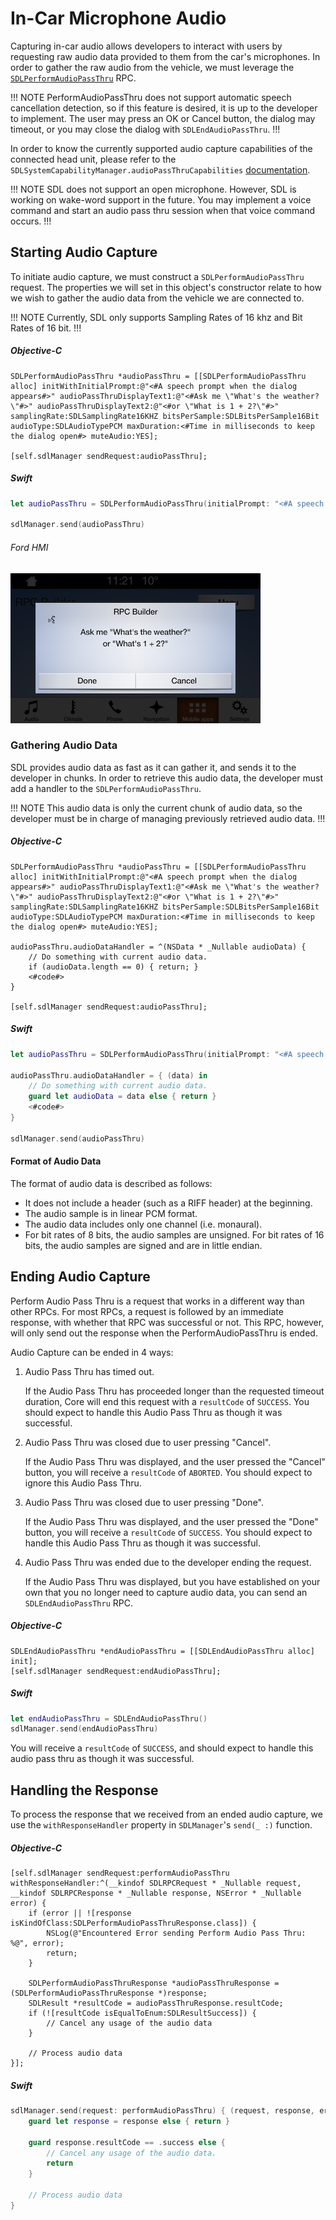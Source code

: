 # In-Car Microphone Audio
Capturing in-car audio allows developers to interact with users by requesting raw audio data provided to them from the car's microphones. In order to gather the raw audio from the vehicle, we must leverage the [`SDLPerformAudioPassThru`](https://smartdevicelink.com/en/docs/iOS/master/Classes/SDLPerformAudioPassThru/) RPC.

!!! NOTE
PerformAudioPassThru does not support automatic speech cancellation detection, so if this feature is desired, it is up to the developer to implement. The user may press an OK or Cancel button, the dialog may timeout, or you may close the dialog with `SDLEndAudioPassThru`.
!!!

In order to know the currently supported audio capture capabilities of the connected head unit, please refer to the `SDLSystemCapabilityManager.audioPassThruCapabilities` [documentation](https://smartdevicelink.com/en/docs/iOS/master/Classes/SDLRegisterAppInterfaceResponse/).

!!! NOTE
SDL does not support an open microphone. However, SDL is working on wake-word support in the future. You may implement a voice command and start an audio pass thru session when that voice command occurs.
!!!

## Starting Audio Capture
To initiate audio capture, we must construct a `SDLPerformAudioPassThru` request. The properties we will set in this object's constructor relate to how we wish to gather the audio data from the vehicle we are connected to.

!!! NOTE
Currently, SDL only supports Sampling Rates of 16 khz and Bit Rates of 16 bit.
!!!

##### Objective-C
```objc
SDLPerformAudioPassThru *audioPassThru = [[SDLPerformAudioPassThru alloc] initWithInitialPrompt:@"<#A speech prompt when the dialog appears#>" audioPassThruDisplayText1:@"<#Ask me \"What's the weather?\"#>" audioPassThruDisplayText2:@"<#or \"What is 1 + 2?\"#>" samplingRate:SDLSamplingRate16KHZ bitsPerSample:SDLBitsPerSample16Bit audioType:SDLAudioTypePCM maxDuration:<#Time in milliseconds to keep the dialog open#> muteAudio:YES];

[self.sdlManager sendRequest:audioPassThru];
```

##### Swift
```swift
let audioPassThru = SDLPerformAudioPassThru(initialPrompt: "<#A speech prompt when the dialog appears#>", audioPassThruDisplayText1: "<#Ask me \"What's the weather?\"#>", audioPassThruDisplayText2: "<#or \"What is 1 + 2?\"#>", samplingRate: .rate16KHZ, bitsPerSample: .sample16Bit, audioType: .PCM, maxDuration: <#Time in milliseconds to keep the dialog open#>, muteAudio: true)

sdlManager.send(audioPassThru) 
```

###### Ford HMI
![Ford Audio Pass Thru](assets/Ford_AudioPassThruPrompt.png)

### Gathering Audio Data
SDL provides audio data as fast as it can gather it, and sends it to the developer in chunks. In order to retrieve this audio data, the developer must add a handler to the `SDLPerformAudioPassThru`.

!!! NOTE
This audio data is only the current chunk of audio data, so the developer must be in charge of managing previously retrieved audio data.
!!!

##### Objective-C
```objc
SDLPerformAudioPassThru *audioPassThru = [[SDLPerformAudioPassThru alloc] initWithInitialPrompt:@"<#A speech prompt when the dialog appears#>" audioPassThruDisplayText1:@"<#Ask me \"What's the weather?\"#>" audioPassThruDisplayText2:@"<#or \"What is 1 + 2?\"#>" samplingRate:SDLSamplingRate16KHZ bitsPerSample:SDLBitsPerSample16Bit audioType:SDLAudioTypePCM maxDuration:<#Time in milliseconds to keep the dialog open#> muteAudio:YES];

audioPassThru.audioDataHandler = ^(NSData * _Nullable audioData) {
    // Do something with current audio data.
    if (audioData.length == 0) { return; }
    <#code#>
}

[self.sdlManager sendRequest:audioPassThru];
```

##### Swift
```swift
let audioPassThru = SDLPerformAudioPassThru(initialPrompt: "<#A speech prompt when the dialog appears#>", audioPassThruDisplayText1: "<#Ask me \"What's the weather?\"#>", audioPassThruDisplayText2: "<#or \"What is 1 + 2?\"#>", samplingRate: .rate16KHZ, bitsPerSample: .sample16Bit, audioType: .PCM, maxDuration: <#Time in milliseconds to keep the dialog open#>, muteAudio: true)

audioPassThru.audioDataHandler = { (data) in
    // Do something with current audio data.
    guard let audioData = data else { return }
    <#code#>
}

sdlManager.send(audioPassThru) 
```

#### Format of Audio Data
The format of audio data is described as follows:
- It does not include a header (such as a RIFF header) at the beginning.
- The audio sample is in linear PCM format.
- The audio data includes only one channel (i.e. monaural).
- For bit rates of 8 bits, the audio samples are unsigned. For bit rates of 16 bits, the audio samples are signed and are in little endian.

## Ending Audio Capture
Perform Audio Pass Thru is a request that works in a different way than other RPCs. For most RPCs, a request is followed by an immediate response, with whether that RPC was successful or not. This RPC, however, will only send out the response when the PerformAudioPassThru is ended.

Audio Capture can be ended in 4 ways:

1. Audio Pass Thru has timed out.

    If the Audio Pass Thru has proceeded longer than the requested timeout duration, Core will end this request with a `resultCode` of `SUCCESS`. You should expect to handle this Audio Pass Thru as though it was successful.

2. Audio Pass Thru was closed due to user pressing "Cancel".

    If the Audio Pass Thru was displayed, and the user pressed the "Cancel" button, you will receive a `resultCode` of `ABORTED`. You should expect to ignore this Audio Pass Thru.

3. Audio Pass Thru was closed due to user pressing "Done".

    If the Audio Pass Thru was displayed, and the user pressed the "Done" button, you will receive a `resultCode` of `SUCCESS`. You should expect to handle this Audio Pass Thru as though it was successful.

4. Audio Pass Thru was ended due to the developer ending the request.

    If the Audio Pass Thru was displayed, but you have established on your own that you no longer need to capture audio data, you can send an `SDLEndAudioPassThru` RPC.

##### Objective-C
```objc
SDLEndAudioPassThru *endAudioPassThru = [[SDLEndAudioPassThru alloc] init];
[self.sdlManager sendRequest:endAudioPassThru];
```

##### Swift
```swift
let endAudioPassThru = SDLEndAudioPassThru()
sdlManager.send(endAudioPassThru)
```

You will receive a `resultCode` of `SUCCESS`, and should expect to handle this audio pass thru as though it was successful.

## Handling the Response
To process the response that we received from an ended audio capture, we use the `withResponseHandler` property in `SDLManager`'s `send(_ :)` function.

##### Objective-C
```objc
[self.sdlManager sendRequest:performAudioPassThru withResponseHandler:^(__kindof SDLRPCRequest * _Nullable request, __kindof SDLRPCResponse * _Nullable response, NSError * _Nullable error) {
    if (error || ![response isKindOfClass:SDLPerformAudioPassThruResponse.class]) {
        NSLog(@"Encountered Error sending Perform Audio Pass Thru: %@", error);
        return;
    }
    
    SDLPerformAudioPassThruResponse *audioPassThruResponse = (SDLPerformAudioPassThruResponse *)response;
    SDLResult *resultCode = audioPassThruResponse.resultCode;
    if (![resultCode isEqualToEnum:SDLResultSuccess]) {
        // Cancel any usage of the audio data
    }
    
    // Process audio data
}];
```

##### Swift
```swift
sdlManager.send(request: performAudioPassThru) { (request, response, error) in
    guard let response = response else { return }

    guard response.resultCode == .success else {
        // Cancel any usage of the audio data.
        return
    }
    
    // Process audio data
}
```
